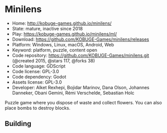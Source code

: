 # Minilens

- Home: http://kobuge-games.github.io/minilens/
- State: mature, inactive since 2018
- Play: https://kobuge-games.github.io/minilens/ml/
- Download: https://github.com/KOBUGE-Games/minilens/releases
- Platform: Windows, Linux, macOS, Android, Web
- Keyword: platform, puzzle, content open
- Code repository: https://github.com/KOBUGE-Games/minilens.git (@created 2015, @stars 117, @forks 38)
- Code language: GDScript
- Code license: GPL-3.0
- Code dependency: Godot
- Assets license: GPL-3.0
- Developer: Alket Rexhepi, Bojidar Marinov, Dana Olson, Johannes Danneker, Obani Gemini, Rémi Verschelde, Sebastian Holc

Puzzle game where you dispose of waste and collect flowers. You can also place bombs to destroy blocks.

## Building
